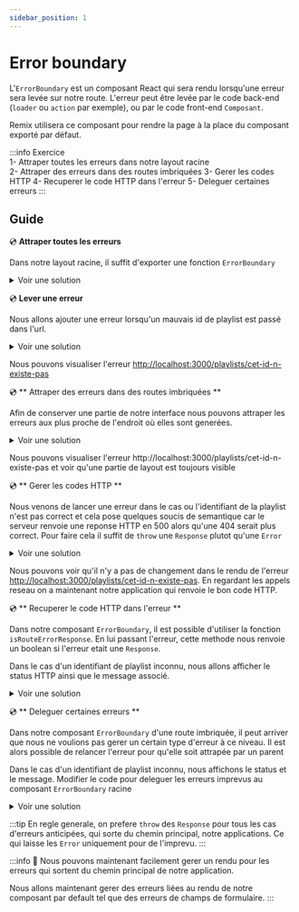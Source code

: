 ```yaml
---
sidebar_position: 1
---
```


# Error boundary

L'`ErrorBoundary` est un composant React qui sera rendu lorsqu'une erreur sera levée sur notre route. L'erreur peut être levée par le code back-end (`loader` ou `action` par exemple), ou par le code front-end `Composant`.

Remix utilisera ce composant pour rendre la page à la place du composant exporté par défaut.

:::info Exercice  
1- Attraper toutes les erreurs dans notre layout racine  
2- Attraper des erreurs dans des routes imbriquées
3- Gerer les codes HTTP
4- Recuperer le code HTTP dans l'erreur
5- Deleguer certaines erreurs
:::

## Guide

💿 **Attraper toutes les erreurs**

Dans notre layout racine, il suffit d'exporter une fonction `ErrorBoundary`

<details>
  <summary>Voir une solution</summary>

```tsx title="app/routes/_layout.tsx"
export const ErrorBoundary = () => {
  const error = useRouteError();

  return <>{error instanceof Error ? error.message : "An unexpected error occured"}</>;
};
```

</details>

💿 **Lever une erreur**

Nous allons ajouter une erreur lorsqu'un mauvais id de playlist est passé dans l'url.

<details>
  <summary>Voir une solution</summary>

```tsx title="app/routes/_layout.playlists.$id.(edit).tsx"
export const loader = async ({ request, params: { id = "" } }: LoaderArgs) => {
  const playlist = await playlists.find(id);
  // highlight-start
  if (!playlist) {
    throw new Error("Playlist not found");
  }
  // highlight-end

  // ...
};
```

</details>

Nous pouvons visualiser l'erreur [http://localhost:3000/playlists/cet-id-n-existe-pas](http://localhost:3000/playlists/cet-id-n-existe-pas)

💿 ** Attraper des erreurs dans des routes imbriquées **

Afin de conserver une partie de notre interface nous pouvons attraper les erreurs aux plus proche de l'endroit où elles sont generées.

<details>
  <summary>Voir une solution</summary>

```tsx title="app/routes/_layout.playlists.$id.(edit).tsx"
export const ErrorBoundary = () => {
  const error = useRouteError();

  return <>{error instanceof Error ? error.message : "An unexpected error occured"}</>;
};
```

</details>

Nous pouvons visualiser l'erreur http://localhost:3000/playlists/cet-id-n-existe-pas et voir qu'une partie de layout est toujours visible

💿 ** Gerer les codes HTTP **

Nous venons de lancer une erreur dans le cas ou l'identifiant de la playlist n'est pas correct et cela pose quelques soucis de semantique car le serveur renvoie une reponse HTTP en 500 alors qu'une 404 serait plus correct. Pour faire cela il suffit de `throw` une `Response` plutot qu'une `Error`

<details>
  <summary>Voir une solution</summary>

```tsx title="app/routes/_layout.playlists.$id.(edit).tsx"
export const loader = async ({ request, params: { id = "" } }: LoaderArgs) => {
  const playlist = await playlists.find(id);
  // highlight-start
  if (!playlist) {
    throw new Response("Playlist not found", {
      status: 404,
      statusText: "Not found",
    });
  }
  // highlight-end

  // ...
};
```

</details>

Nous pouvons voir qu'il n'y a pas de changement dans le rendu de l'erreur [http://localhost:3000/playlists/cet-id-n-existe-pas](http://localhost:3000/playlists/cet-id-n-existe-pas). En regardant les appels reseau on a maintenant notre application qui renvoie le bon code HTTP.

💿 ** Recuperer le code HTTP dans l'erreur **

Dans notre composant `ErrorBoundary`, il est possible d'utiliser la fonction `isRouteErrorResponse`. En lui passant l'erreur, cette methode nous renvoie un boolean si l'erreur etait une `Response`.

Dans le cas d'un identifiant de playlist inconnu, nous allons afficher le status HTTP ainsi que le message associé.

<details>
  <summary>Voir une solution</summary>

```tsx title="app/routes/_layout.playlists.$id.(edit).tsx"
export const ErrorBoundary = () => {
  const error = useRouteError();

  // highlight-start
  if (isRouteErrorResponse(error)) {
    return (
      <>
        <p>HTTP status: {error.status}</p>
        <p>{error.data}</p>
      </>
    );
  }
  // highlight-end

  return <>{error instanceof Error ? error.message : "An unexpected error occured"}</>;
};
```

</details>

💿 ** Deleguer certaines erreurs **

Dans notre composant `ErrorBoundary` d'une route imbriquée, il peut arriver que nous ne voulions pas gerer un certain type d'erreur à ce niveau. Il est alors possible de relancer l'erreur pour qu'elle soit attrapée par un parent

Dans le cas d'un identifiant de playlist inconnu, nous affichons le status et le message. Modifier le code pour deleguer les erreurs imprevus au composant `ErrorBoundary` racine

<details>
  <summary>Voir une solution</summary>

```tsx title="app/routes/_layout.playlists.$id.(edit).tsx"
export const ErrorBoundary = () => {
  const error = useRouteError();

  // highlight-start
  if (!isRouteErrorResponse(error)) {
    throw error;
  }

  return (
    <>
      <p>HTTP status: {error.status}</p>
      <p>{error.data}</p>
    </>
  );
  // highlight-end
};
```

</details>

:::tip
En regle generale, on prefere `throw` des `Response` pour tous les cas d'erreurs anticipées, qui sorte du chemin principal, notre applications. Ce qui laisse les `Error` uniquement pour de l'imprevu.
:::

:::info 👏 Nous pouvons maintenant facilement gerer un rendu pour les erreurs qui sortent du chemin principal de notre application.

Nous allons maintenant gerer des erreurs liées au rendu de notre composant par default tel que des erreurs de champs de formulaire.
:::
